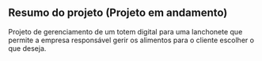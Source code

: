 ## Resumo do projeto (Projeto em andamento)

Projeto de gerenciamento de um totem digital para uma lanchonete que permite a empresa responsável gerir os alimentos para o cliente escolher o que deseja.
